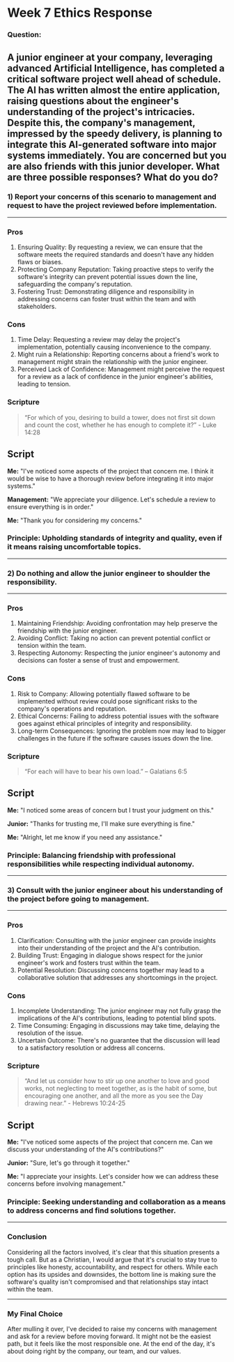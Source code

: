 # Week 7 Ethics Response
### Question:
A junior engineer at your company, leveraging advanced Artificial Intelligence, has completed a critical software project well ahead of schedule. The AI has written almost the entire application, raising questions about the engineer's understanding of the project's intricacies. Despite this, the company's management, impressed by the speedy delivery, is planning to integrate this AI-generated software into major systems immediately. You are concerned but you are also friends with this junior developer. What are three possible responses? What do you do?
---
### 1) Report your concerns of this scenario to management and request to have the project reviewed before implementation.
---
### Pros
1) Ensuring Quality: By requesting a review, we can ensure that the software meets the required standards and doesn't have any hidden flaws or biases.
2) Protecting Company Reputation: Taking proactive steps to verify the software's integrity can prevent potential issues down the line, safeguarding the company's reputation.
3) Fostering Trust: Demonstrating diligence and responsibility in addressing concerns can foster trust within the team and with stakeholders.

### Cons
1) Time Delay: Requesting a review may delay the project's implementation, potentially causing inconvenience to the company.
2) Might ruin a Relationship: Reporting concerns about a friend's work to management might strain the relationship with the junior engineer.
3) Perceived Lack of Confidence: Management might perceive the request for a review as a lack of confidence in the junior engineer's abilities, leading to tension.

### Scripture
>“For which of you, desiring to build a tower, does not first sit down and count the cost, whether he has enough to complete it?” - Luke 14:28
## Script
**Me:** "I've noticed some aspects of the project that concern me. I think it would be wise to have a thorough review before integrating it into major systems."

**Management:** "We appreciate your diligence. Let's schedule a review to ensure everything is in order."

**Me:** "Thank you for considering my concerns."
### Principle: Upholding standards of integrity and quality, even if it means raising uncomfortable topics.
---
### 2) Do nothing and allow the junior engineer to shoulder the responsibility.
---
### Pros
1) Maintaining Friendship: Avoiding confrontation may help preserve the friendship with the junior engineer.
2) Avoiding Conflict: Taking no action can prevent potential conflict or tension within the team.
3) Respecting Autonomy: Respecting the junior engineer's autonomy and decisions can foster a sense of trust and empowerment.

### Cons
1) Risk to Company: Allowing potentially flawed software to be implemented without review could pose significant risks to the company's operations and reputation.
2) Ethical Concerns: Failing to address potential issues with the software goes against ethical principles of integrity and responsibility.
3) Long-term Consequences: Ignoring the problem now may lead to bigger challenges in the future if the software causes issues down the line.

### Scripture
>“For each will have to bear his own load.” – Galatians 6:5
## Script
**Me:** "I noticed some areas of concern but I trust your judgment on this."

**Junior:** "Thanks for trusting me, I'll make sure everything is fine."

**Me:** "Alright, let me know if you need any assistance."
### Principle: Balancing friendship with professional responsibilities while respecting individual autonomy.
---
### 3) Consult with the junior engineer about his understanding of the project before going to management.
---
### Pros
1) Clarification: Consulting with the junior engineer can provide insights into their understanding of the project and the AI's contribution.
2) Building Trust: Engaging in dialogue shows respect for the junior engineer's work and fosters trust within the team.
3) Potential Resolution: Discussing concerns together may lead to a collaborative solution that addresses any shortcomings in the project.

### Cons
1) Incomplete Understanding: The junior engineer may not fully grasp the implications of the AI's contributions, leading to potential blind spots.
2) Time Consuming: Engaging in discussions may take time, delaying the resolution of the issue.
3) Uncertain Outcome: There's no guarantee that the discussion will lead to a satisfactory resolution or address all concerns.

### Scripture
>“And let us consider how to stir up one another to love and good works, not neglecting to meet together, as is the habit of some, but encouraging one another, and all the more as you see the Day drawing near.” - Hebrews 10:24-25
## Script
**Me:** "I've noticed some aspects of the project that concern me. Can we discuss your understanding of the AI's contributions?"

**Junior:** "Sure, let's go through it together."

**Me:** "I appreciate your insights. Let's consider how we can address these concerns before involving management."
### Principle: Seeking understanding and collaboration as a means to address concerns and find solutions together.

---
### **Conclusion**
Considering all the factors involved, it's clear that this situation presents a tough call. But as a Christian, I would argue that it's crucial to stay true to principles like honesty, accountability, and respect for others.
While each option has its upsides and downsides, the bottom line is making sure the software's quality isn't compromised and that relationships stay intact within the team.

---
### **My Final Choice**
After mulling it over, I've decided to raise my concerns with management and ask for a review before moving forward. It might not be the easiest path, but it feels like the most responsible one. At the end of the day, it's about doing right by the company, our team, and our values.